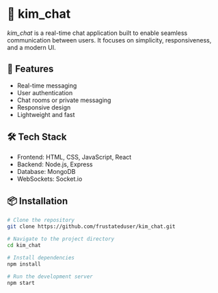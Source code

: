 # 💬 kim_chat

*kim_chat* is a real-time chat application built to enable seamless communication between users. It focuses on simplicity, responsiveness, and a modern UI.

## 🚀 Features

- Real-time messaging
- User authentication
- Chat rooms or private messaging
- Responsive design
- Lightweight and fast

## 🛠️ Tech Stack

- Frontend: HTML, CSS, JavaScript, React
- Backend: Node.js, Express 
- Database: MongoDB
- WebSockets: Socket.io 

## 📦 Installation

```bash
# Clone the repository
git clone https://github.com/frustateduser/kim_chat.git

# Navigate to the project directory
cd kim_chat

# Install dependencies
npm install

# Run the development server
npm start
